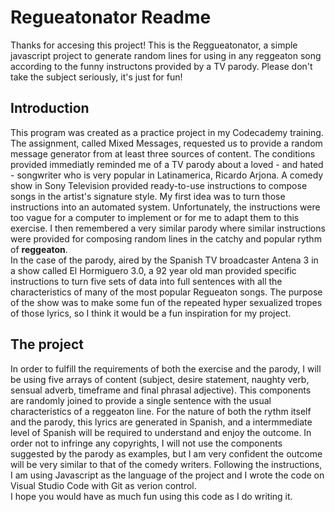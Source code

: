 # Regueatonator Readme

Thanks for accesing this project! This is the Reggueatonator, a simple javascript project to generate random lines for using in any reggeaton song according to the funny instructons provided by a TV parody.  Please don't take the subject seriously, it's just for fun!

## Introduction

This program was created as a practice project in my Codecademy training. The assignment, called Mixed Messages, requested us to provide a random message generator from at least three sources of content. 
The conditions provided immediatly reminded me of a TV parody about a loved - and hated - songwriter who is very popular in Latinamerica, Ricardo Arjona. A comedy show in Sony Television provided ready-to-use instructions to compose songs in the artist's signature style. My first idea was to turn those instructions into an automated system. 
Unfortunately, the instructions were too vague for a computer to implement or for me to adapt them to this exercise. I then remembered a very similar parody where similar instructions were provided for composing random lines in the catchy and popular rythm of **reggeaton**.  
In the case of the parody, aired by the Spanish TV broadcaster Antena 3 in a show called El Hormiguero 3.0, a 92 year old man provided specific instructions to turn five sets of data into full sentences with all the characteristics of many of the most popular Regueaton songs. The purpose of the show was to make some fun of the repeated hyper sexualized tropes of those lyrics, so I think it would be a fun inspiration for my project.

## The project

In order to fulfill the requirements of both the exercise and the parody, I will be using five arrays of content (subject, desire statement, naughty verb, sensual adverb, timeframe and final phrasal adjective). This components are randomly joined to provide a single sentence with the usual characteristics of a reggeaton line.
For the nature of both the rythm itself and the parody, this lyrics are generated in Spanish,  and a intermmediate level of Spanish will be required to understand and enjoy the outcome.
In order not to infringe any copyrights, I will not use the components suggested by the parody as examples, but I am very confident the outcome will be very similar to that of the comedy writers.
Following the instructions, I am using Javascript as the language of the project and I wrote the code on Visual Studio Code with Git as verion control.  
I hope you would have as much fun using this code as I do writing it. 
